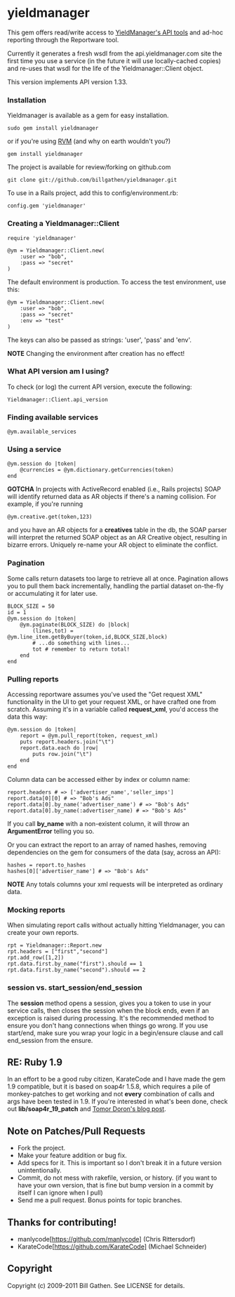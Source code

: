 # yieldmanager

This gem offers read/write access to [YieldManager's API tools](https://api.yieldmanager.com/doc/) and
ad-hoc reporting through the Reportware tool.

Currently it generates a fresh wsdl from the api.yieldmanager.com site the
first time you use a service (in the future it will use locally-cached
copies) and re-uses that wsdl for the life of the Yieldmanager::Client object.

This version implements API version 1.33.

### Installation

Yieldmanager is available as a gem for easy installation.

	sudo gem install yieldmanager

or if you're using [RVM](https://rvm.beginrescueend.com/) (and why on earth wouldn't you?)

	gem install yieldmanager
  
The project is available for review/forking on github.com
  
	git clone git://github.com/billgathen/yieldmanager.git

To use in a Rails project, add this to config/environment.rb:

	config.gem 'yieldmanager'

### Creating a Yieldmanager::Client

	require 'yieldmanager'
	
	@ym = Yieldmanager::Client.new(
		:user => "bob",
		:pass => "secret"
	)
	
The default environment is production.
To access the test environment, use this:

	@ym = Yieldmanager::Client.new(
		:user => "bob",
		:pass => "secret"
		:env => "test"
	)

The keys can also be passed as strings: 'user', 'pass' and 'env'.

**NOTE** Changing the environment after creation has no effect!

### What API version am I using?

To check (or log) the current API version, execute the following:

	Yieldmanager::Client.api_version

### Finding available services

	@ym.available_services

### Using a service

	@ym.session do |token|
		@currencies = @ym.dictionary.getCurrencies(token)
	end

**GOTCHA** In projects with ActiveRecord enabled (i.e., Rails projects)
SOAP will identify returned data as AR objects if there's a
naming collision. For example, if you're running

	@ym.creative.get(token,123)

and you have an AR objects for a **creatives** table in the db, the
SOAP parser will interpret the returned SOAP object as
an AR Creative object, resulting in bizarre errors. Uniquely
re-name your AR object to eliminate the conflict.	
	
### Pagination

Some calls return datasets too large to retrieve all at once.
Pagination allows you to pull them back incrementally, handling
the partial dataset on-the-fly or accumulating it for later use.

	BLOCK_SIZE = 50
	id = 1
	@ym.session do |token|
		@ym.paginate(BLOCK_SIZE) do |block|
			(lines,tot) = @ym.line_item.getByBuyer(token,id,BLOCK_SIZE,block)
			# ...do something with lines...
			tot # remember to return total!
		end
	end


### Pulling reports

Accessing reportware assumes you've used the "Get request XML"
functionality in the UI to get your request XML, or have
crafted one from scratch. Assuming it's in a variable called
**request_xml**, you'd access the data this way:

	@ym.session do |token|
		report = @ym.pull_report(token, request_xml)
		puts report.headers.join("\t")
		report.data.each do |row|
			puts row.join("\t")
		end
	end

Column data can be accessed either by index or column name:

	report.headers # => ['advertiser_name','seller_imps']
	report.data[0][0] # => "Bob's Ads"
	report.data[0].by_name('advertiser_name') # => "Bob's Ads"
	report.data[0].by_name(:advertiser_name) # => "Bob's Ads"

If you call **by_name** with a non-existent column, it will throw an
**ArgumentError** telling you so.

Or you can extract the report to an array of named hashes, removing
dependencies on the gem for consumers of the data (say, across an API):

	hashes = report.to_hashes
	hashes[0]['advertiser_name'] # => "Bob's Ads"

**NOTE** Any totals columns your xml requests will be interpreted
as ordinary data.

### Mocking reports

When simulating report calls without actually hitting Yieldmanager, you can
create your own reports.

	rpt = Yieldmanager::Report.new
	rpt.headers = ["first","second"]
	rpt.add_row([1,2])
	rpt.data.first.by_name("first").should == 1
	rpt.data.first.by_name("second").should == 2

### session vs. start_session/end_session

The **session** method opens a session, gives you a token to use in your service
calls, then closes the session when the block ends, even if an exception is
raised during processing. It's the recommended method to ensure you don't
hang connections when things go wrong. If you use start/end, make sure you
wrap your logic in a begin/ensure clause and call end_session from the ensure.

## RE: Ruby 1.9

In an effort to be a good ruby citizen, KarateCode and I have made the gem
1.9 compatible, but it is based on soap4r 1.5.8, which requires a pile of monkey-patches
to get working and not **every** combination of calls and args have been tested
in 1.9. If you're interested in what's been done, check out **lib/soap4r_19_patch**
and [Tomor Doron's blog post](http://tomerdoron.blogspot.com/2009/10/fixing-soap4r-for-ruby-19.html).

## Note on Patches/Pull Requests
 
* Fork the project.
* Make your feature addition or bug fix.
* Add specs for it. This is important so I don't break it in a
  future version unintentionally.
* Commit, do not mess with rakefile, version, or history.
  (if you want to have your own version, that is fine but
  bump version in a commit by itself I can ignore when I pull)
* Send me a pull request. Bonus points for topic branches.

## Thanks for contributing!
* manlycode[https://github.com/manlycode] (Chris Rittersdorf)
* KarateCode[https://github.com/KarateCode] (Michael Schneider)

## Copyright

Copyright (c) 2009-2011 Bill Gathen. See LICENSE for details.
